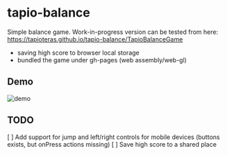# tapio-balance

Simple balance game. Work-in-progress version can be tested from here: https://tapioteras.github.io/tapio-balance/TapioBalanceGame
- saving high score to browser local storage
- bundled the game under gh-pages (web assembly/web-gl)

## Demo
![demo](https://github.com/tapioteras/tapio-balance/blob/master/demo.gif?raw=true)

## TODO
[ ] Add support for jump and left/right controls for mobile devices (buttons exists, but onPress actions missing)
[ ] Save high score to a shared place
